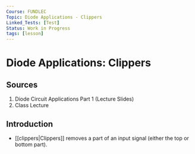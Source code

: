 ```yaml
---
Course: FUNDLEC
Topic: Diode Applications - Clippers
Linked_Tests: [Test]
Status: Work in Progress
tags: [lesson]
---
```


# Diode Applications: Clippers

## Sources

1. Diode Circuit Applications Part 1 (Lecture Slides)
2. Class Lecture

## Introduction

- [[clippers|Clippers]] removes a part of an input signal (either the top or bottom part).
